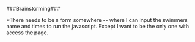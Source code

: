 ###Brainstorming###


*There needs to be a form somewhere -- where I can input the swimmers name and times to run the javascript.  Except I want to be the only one with access the page.
   
